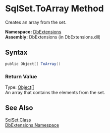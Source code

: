 SqlSet.ToArray Method
=====================
Creates an array from the set.

**Namespace:** [DbExtensions][1]  
**Assembly:** DbExtensions (in DbExtensions.dll)

Syntax
------

```csharp
public Object[] ToArray()
```

### Return Value
Type: [Object][2][]  
An array that contains the elements from the set.

See Also
--------
[SqlSet Class][3]  
[DbExtensions Namespace][1]  

[1]: ../README.md
[2]: http://msdn.microsoft.com/en-us/library/e5kfa45b
[3]: README.md